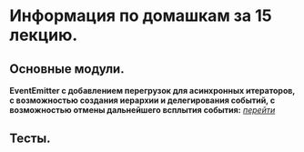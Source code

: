 # Информация по домашкам за 15 лекцию.

## Основные модули.

**EventEmitter с добавлением перегрузок для асинхронных итераторов, с возможностью создания иерархии и делегирования событий, с возможностью отмены дальнейшего всплытия события:** [_перейти_](./event-emitter.ts)

## Тесты.
